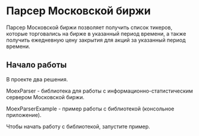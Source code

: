 # Парсер Московской биржи

Парсер Московской биржи позволяет получить список тикеров, которые торговались на бирже в указанный период времени, а также получить ежедневную цену закрытия для акций за указанный период времени.

## Начало работы

В проекте два решения.

MoexParser - библиотека для работы с информационно-статистическим сервером Московской биржи.

MoexParserExample - пример работы с библиотекой (консольное приложение).

Чтобы начать работу с библиотекой, запустите пример.
